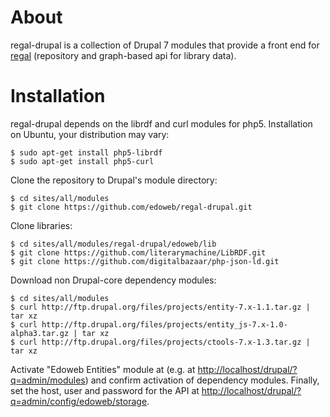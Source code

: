 # About

regal-drupal is a collection of Drupal 7 modules that provide a front
end for [regal](https://github.com/edoweb/regal) (repository and
graph-based api for library data).

# Installation

regal-drupal depends on the librdf and curl modules for php5.
Installation on Ubuntu, your distribution may vary:

    $ sudo apt-get install php5-librdf
    $ sudo apt-get install php5-curl

Clone the repository to Drupal's module directory:

    $ cd sites/all/modules
    $ git clone https://github.com/edoweb/regal-drupal.git

Clone libraries:

    $ cd sites/all/modules/regal-drupal/edoweb/lib
    $ git clone https://github.com/literarymachine/LibRDF.git
    $ git clone https://github.com/digitalbazaar/php-json-ld.git

Download non Drupal-core dependency modules:

    $ cd sites/all/modules
    $ curl http://ftp.drupal.org/files/projects/entity-7.x-1.1.tar.gz | tar xz
    $ curl http://ftp.drupal.org/files/projects/entity_js-7.x-1.0-alpha3.tar.gz | tar xz
    $ curl http://ftp.drupal.org/files/projects/ctools-7.x-1.3.tar.gz | tar xz

Activate "Edoweb Entities" module at (e.g. at
<http://localhost/drupal/?q=admin/modules>) and confirm activation of
dependency modules. Finally, set the host, user and password for the API
at <http://localhost/drupal/?q=admin/config/edoweb/storage>.
